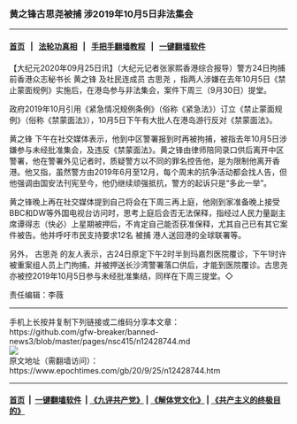 ### 黄之锋古思尧被捕 涉2019年10月5日非法集会
------------------------

#### [首页](https://github.com/gfw-breaker/banned-news3/blob/master/README.md) &nbsp;&nbsp;|&nbsp;&nbsp; [法轮功真相](https://github.com/begood0513/basic/blob/master/README.md)  &nbsp;&nbsp;|&nbsp;&nbsp; [手把手翻墙教程](https://github.com/gfw-breaker/guides/wiki)  &nbsp;&nbsp;|&nbsp;&nbsp; [一键翻墙软件](https://github.com/gfw-breaker/nogfw/blob/master/README.md)  



<div><p>
 【大纪元2020年09月25日讯】（大纪元记者张家熙香港综合报导）警方24日拘捕前香港众志秘书长
 <ok href="https://www.epochtimes.com/gb/tag/%E9%BB%84%E4%B9%8B%E9%94%8B.html">
  黄之锋
 </ok>
 及社民连成员
 <ok href="https://www.epochtimes.com/gb/tag/%E5%8F%A4%E6%80%9D%E5%B0%A7.html">
  古思尧
 </ok>
 ，指两人涉嫌在去年10月5日《禁止蒙面规例》实施后，在港岛参与非法集会，案件下周三（9月30日）提堂。
</p>
<p>
 政府2019年10月引用《紧急情况规例条例》（俗称《紧急法》）订立《禁止蒙面规例》（俗称《禁蒙面法》），10月5日下午有大批人在港岛游行反对《禁蒙面法》。
</p>
<p>
 <ok href="https://www.epochtimes.com/gb/tag/%E9%BB%84%E4%B9%8B%E9%94%8B.html">
  黄之锋
 </ok>
 下午在社交媒体表示，他到中区警署报到时再被拘捕，被指去年10月5日涉嫌参与未经批准集会，及违反《禁蒙面法》。黄之锋由律师陪同录口供后离开中区警署，他在警署外见记者时，质疑警方以不同的罪名控告他，是为限制他离开香港。他又指，虽然警方由2019年6月至12月，每个周末的抗争活动都会找人告，但他强调由国安法刊宪至今，他仍继续顽强抵抗，警方的起诉只是“多此一举”。
</p>
<p>
 黄之锋晚上再在社交媒体提到自己将会在下周三再上庭，他刚到家准备晚上接受BBC和DW等外国电视台访问时，思考上庭后会否无法保释，指经过人民力量副主席谭得志（快必）上星期被押后，不肯定自己能否获准保释，尤其自己已有其它案件被告。他并呼吁市民支持要求12名
 <ok href="https://www.epochtimes.com/gb/tag/%E8%A2%AB%E6%8D%95.html">
  被捕
 </ok>
 港人送回港的全球联署等。
</p>
<p>
 另外，
 <ok href="https://www.epochtimes.com/gb/tag/%E5%8F%A4%E6%80%9D%E5%B0%A7.html">
  古思尧
 </ok>
 的友人表示，古24日原定下午2时半到玛嘉烈医院覆诊，下午1时许被重案组人员上门拘捕，并被押送长沙湾警署落口供后，才能到医院覆诊。古思尧亦被控2019年10月5日参与未经批准集结，同样在下周三提堂。◇
</p>
<p>
 责任编辑：李薇
</p>
</div>
<hr/>
手机上长按并复制下列链接或二维码分享本文章：<br/>
https://github.com/gfw-breaker/banned-news3/blob/master/pages/nsc415/n12428744.md <br/>
<a href='https://github.com/gfw-breaker/banned-news3/blob/master/pages/nsc415/n12428744.md'><img src='https://github.com/gfw-breaker/banned-news3/blob/master/pages/nsc415/n12428744.md.png'/></a> <br/>
原文地址（需翻墙访问）：https://www.epochtimes.com/gb/20/9/25/n12428744.htm


------------------------
#### [首页](https://github.com/gfw-breaker/banned-news3/blob/master/README.md) &nbsp;|&nbsp; [一键翻墙软件](https://github.com/gfw-breaker/nogfw/blob/master/README.md) &nbsp;| [《九评共产党》](https://github.com/gfw-breaker/9ping.md/blob/master/README.md#九评之一评共产党是什么) | [《解体党文化》](https://github.com/gfw-breaker/jtdwh.md/blob/master/README.md) | [《共产主义的终极目的》](https://github.com/gfw-breaker/gczydzjmd.md/blob/master/README.md)


<img src='http://gfw-breaker.win/banned-news3/pages/nsc415/n12428744.md' width='0px' height='0px'/>